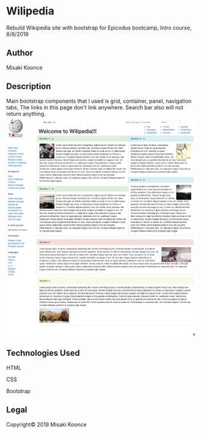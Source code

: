 # Wilipedia

Rebuild Wikipedia site with bootstrap for Epicodus bootcamp, Intro course, 8/8/2019


## Author
Misaki Koonce


## Description
Main bootstrap components that I used is grid, container, panel, navigation tabs, The links in this page don't link anywhere. Search bar also will not return anything.
![Screenshot of Wilipedia](/img/screenshot.png)


## Technologies Used
HTML

CSS

Bootstrap


## Legal
Copyright© 2019 Misaki Koonce